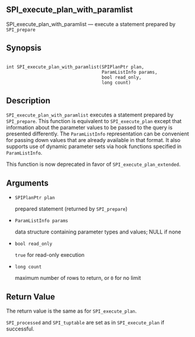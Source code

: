 ## SPI\_execute\_plan\_with\_paramlist

SPI\_execute\_plan\_with\_paramlist — execute a statement prepared by `SPI_prepare`

## Synopsis

```

int SPI_execute_plan_with_paramlist(SPIPlanPtr plan,
                                    ParamListInfo params,
                                    bool read_only,
                                    long count)
```

## Description

`SPI_execute_plan_with_paramlist` executes a statement prepared by `SPI_prepare`. This function is equivalent to `SPI_execute_plan` except that information about the parameter values to be passed to the query is presented differently. The `ParamListInfo` representation can be convenient for passing down values that are already available in that format. It also supports use of dynamic parameter sets via hook functions specified in `ParamListInfo`.

This function is now deprecated in favor of `SPI_execute_plan_extended`.

## Arguments

* `SPIPlanPtr plan`

    prepared statement (returned by `SPI_prepare`)

* `ParamListInfo params`

    data structure containing parameter types and values; NULL if none

* `bool read_only`

    `true` for read-only execution

* `long count`

    maximum number of rows to return, or `0` for no limit

## Return Value

The return value is the same as for `SPI_execute_plan`.

`SPI_processed` and `SPI_tuptable` are set as in `SPI_execute_plan` if successful.